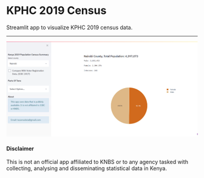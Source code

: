 # KPHC 2019 Census

Streamlit app to visualize KPHC 2019 census data.

---
![alt text](demo.gif)


#### Disclaimer
This is not an official app affiliated to KNBS or to any agency tasked with collecting, analysing and disseminating statistical data in Kenya.
